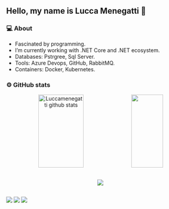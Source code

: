 ## Hello, my name is Lucca Menegatti 👋

### 💻 About
- Fascinated by programming.
- I’m currently working with .NET Core and .NET ecosystem.
- Databases: Pstrgree, Sql Server.
- Tools: Azure Devops, GitHub, RabbitMQ.
- Containers: Docker, Kubernetes.

### ⚙️ GitHub stats
<div align="center">  
  <img width="49%" height="195px" src="https://github-readme-stats.vercel.app/api?username=LuccaMenegatti&show_icons=true&count_private=true&hide_border=true&title_color=41A8BF&icon_color=41A8BF&text_color=c9d1d9&bg_color=0d1117" alt="Luccamenegatti github stats"/> 
  <img width="41%" height="195px" src="https://github-readme-stats.vercel.app/api/top-langs/?username=LuccaMenegatti&layout=compact&hide_border=true&title_color=41A8BF&text_color=41A8BF&bg_color=0d1117" />
</div>

##

<p align="center">
  <a href="https://skillicons.dev">
    <img src="https://skillicons.dev/icons?i=cs,dotnet,java,react,html,css,js,ts,php,dart,mysql,postgres,git,azure"/>
  </a>
</p>

##

<div> 
  <a href="https://www.linkedin.com/in/lucca-menegatti-6790811ba/" target="_blank"><img src="https://img.shields.io/badge/-LinkedIn-%230077B5?style=for-the-badge&logo=linkedin&logoColor=white" target="_blank"></a> 
  <a href="https://discord.gg/qcJu2bTn" target="_blank"><img src="https://img.shields.io/badge/Discord-7289DA?style=for-the-badge&logo=discord&logoColor=white" target="_blank"></a> 
  <a href = "menegatti.luccaantonio@gmail.com"><img src="https://img.shields.io/badge/-Gmail-%23333?style=for-the-badge&logo=gmail&logoColor=white" target="_blank"></a>
</div>

 


